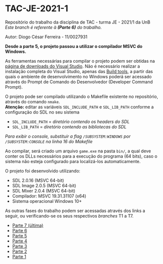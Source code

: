# TAC-JE-2021-1

Repositório do trabalho da disciplina de TAC - turma JE - 2021/1 da UnB
<br>*Este branch é referente à **(Parte 6)** do trabalho.*

Autor: Diogo César Ferreira - 11/0027931

**Desde a parte 5, o projeto passou a utilizar o compilador MSVC do Windows.**

As ferramentas necessárias para compilar o projeto podem ser obtidas na [página de downloads do Visual Studio](https://visualstudio.microsoft.com/downloads/).
Não é necessário realizar a instalação completa do Visual Studio, apenas das [Build tools](https://aka.ms/vs/17/release/vs_BuildTools.exe), a partir das
quais o ambiente de desenvolvimento no Windows poderá ser acessado através do Prompt de Comando do Desenvolvedor (Developer Command Prompt).


O projeto pode ser compilado utilizando o Makefile existente no repositório, através do comando `nmake`.<br>
**Atenção:** editar as variáveis `SDL_INCLUDE_PATH` e `SDL_LIB_PATH` conforme a configuração do SDL no seu sistema
- `SDL_INCLUDE_PATH` = *diretório contendo os headers do SDL*
- `SDL_LIB_PATH` = *diretório contendo as bibliotecas do SDL*

*Para exibir o console, substituir a flag `/SUBSYSTEM:WINDOWS` por `/SUBSYSTEM:CONSOLE` na linha 16 do Makefile*

Ao compilar, será criado um arquivo `game.exe` na pasta `bin/`, a qual deve conter os DLLs necessários para a execução do programa (64 bits), caso o sistema não esteja configurado para localizá-los automaticamente.

O projeto foi desenvolvido utilizando:
- SDL 2.0.16 (MSVC 64-bit)
- SDL Image 2.0.5 (MSVC 64-bit)
- SDL Mixer 2.0.4 (MSVC 64-bit)
- Compilador: MSVC 19.31.31107 (x64)
- Sistema operacional Windows 10+

As outras fases do trabalho podem ser acessadas através dos links a seguir, ou verificando-se os seus respectivos *branches* T1 a T7.
- [Parte 7 (última)](https://github.com/Aendur/TAC-JE-2021-1/tree/T7)
- [Parte 6](https://github.com/Aendur/TAC-JE-2021-1/tree/T6)
- [Parte 5](https://github.com/Aendur/TAC-JE-2021-1/tree/T5)
- [Parte 4](https://github.com/Aendur/TAC-JE-2021-1/tree/T4)
- [Parte 3](https://github.com/Aendur/TAC-JE-2021-1/tree/T3)
- [Parte 2](https://github.com/Aendur/TAC-JE-2021-1/tree/T2)
- [Parte 1](https://github.com/Aendur/TAC-JE-2021-1/tree/T1)
